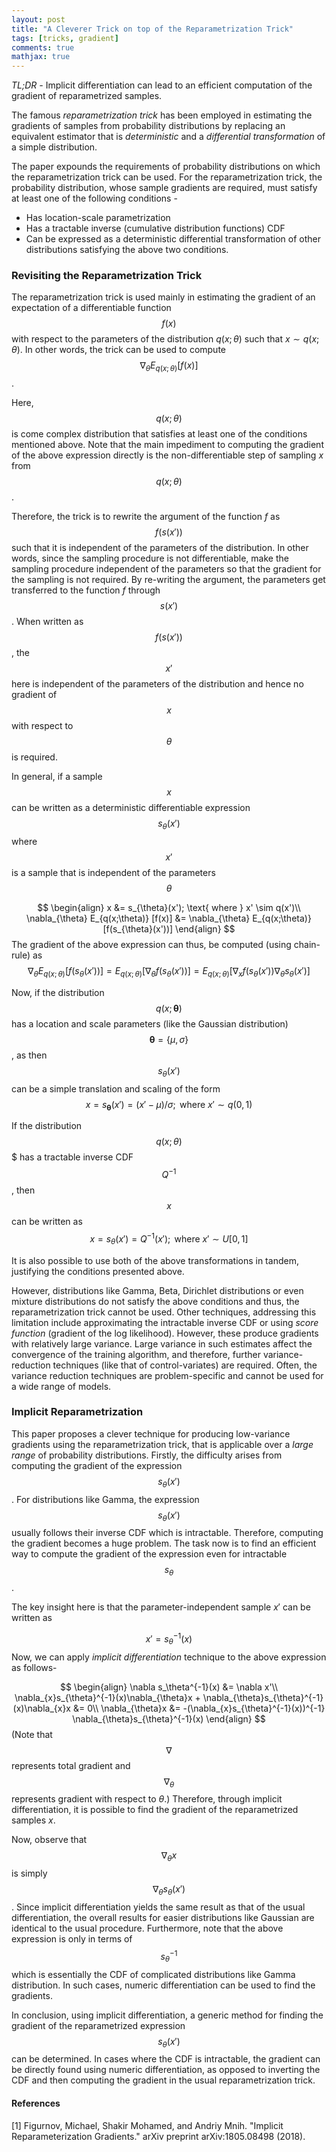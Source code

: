 ```yaml
---
layout: post
title: "A Cleverer Trick on top of the Reparametrization Trick"
tags: [tricks, gradient]
comments: true
mathjax: true
---
```


*TL;DR -* Implicit differentiation can lead to an efficient computation of the gradient of reparametrized samples.

The famous *reparametrization trick* has been employed in estimating the gradients of samples from probability distributions by replacing an equivalent estimator that is *deterministic* and a *differential transformation* of a simple distribution.  

The paper expounds the requirements of probability distributions on which the reparametrization trick can be used. For the reparametrization trick, the probability distribution, whose sample gradients are required, must satisfy at least one of the following conditions -
- Has location-scale parametrization
- Has a tractable inverse (cumulative distribution functions) CDF
- Can be expressed as a deterministic differential transformation of other distributions satisfying the above two conditions.

### Revisiting the Reparametrization Trick
The reparametrization trick is used mainly in estimating the gradient of an expectation of a differentiable function $$f(x)$$ with respect to the parameters of the distribution $q(x; \theta)$ such that $x \sim q(x; \theta)$. In other words, the trick can be used to compute $$\nabla_\theta E_{q(x;\theta)} [f(x)]$$.


Here, $$q(x;\theta)$$ is come complex distribution that satisfies at least one of the conditions mentioned above.
Note that the main impediment to computing the gradient of the above expression directly is the non-differentiable step of sampling $x$ from $$q(x;\theta)$$.

Therefore, the trick is to rewrite the argument of the function $f$ as $$f(s(x'))$$ such that it is independent of the parameters of the distribution. In other words, since the sampling procedure is not differentiable, make the sampling procedure independent of the parameters so that the gradient for the sampling is not required. By re-writing the argument, the parameters get transferred to the function $f$ through $$s(x')$$.
When written as $$f(s(x'))$$, the $$x'$$ here is independent of the parameters of the distribution and hence no gradient of $$x$$ with respect to $$\theta$$ is required.

In general, if a sample $$x$$ can be written as a deterministic differentiable expression $$s_{\theta}(x')$$ where $$x'$$ is a sample that is independent of the parameters $$\theta$$

$$
\begin{align}
x &= s_{\theta}(x'); \text{ where } x' \sim q(x')\\
\nabla_{\theta} E_{q(x;\theta)} [f(x)] &= \nabla_{\theta} E_{q(x;\theta)} [f(s_{\theta}(x'))]
\end{align}
$$
The gradient of the above expression can thus, be computed (using chain-rule) as
$$
\nabla_{\theta} E_{q(x;\theta)} [f(s_{\theta}(x'))] = E_{q(x;\theta)} [\nabla_{\theta}f(s_{\theta}(x'))] = E_{q(x;\theta)} [\nabla_{x}f(s_{\theta}(x')) \nabla_{\theta}s_{\theta}(x')]
$$

Now, if the distribution $$q(x; \boldsymbol \theta)$$ has a location and scale parameters (like the Gaussian distribution) $$\boldsymbol \theta = \{\mu, \sigma\}$$, as then $$s_\theta(x')$$ can be a simple translation and scaling of the form
$$
x = s_{\boldsymbol \theta}(x') = (x' - \mu)/\sigma; \text{ where } x' \sim q(0,1)
$$

If the distribution $$q(x; \theta)$$$  has a tractable inverse CDF $$Q^{-1}$$, then $$x$$ can be written as
$$
x = s_{\theta}(x') = Q^{-1}(x'); \text{ where } x' \sim U[0,1]
$$

It is also possible to use both of the above transformations in tandem, justifying the conditions presented above.

However, distributions like Gamma, Beta, Dirichlet distributions or even mixture distributions do not satisfy the above conditions and thus, the reparametrization trick cannot be used. Other techniques, addressing this limitation include approximating the intractable inverse CDF or using *score function* (gradient of the log likelihood). However, these produce gradients with relatively large variance. Large variance in such estimates affect the convergence of the training algorithm, and therefore, further variance-reduction techniques (like that of control-variates) are required. Often, the variance reduction techniques are problem-specific and cannot be used for a wide range of models.

### Implicit Reparametrization
This paper proposes a clever technique for producing low-variance gradients using the reparametrization trick, that is applicable over a *large range* of probability distributions. Firstly, the difficulty arises from computing the gradient of the expression $$s_{\theta}(x')$$. For distributions like Gamma, the expression $$s_{\theta}(x')$$ usually follows their inverse CDF which is intractable. Therefore, computing the gradient becomes a huge problem. The task now is to find an efficient way to compute the gradient of the expression even for intractable $$s_{\theta}$$.

The key insight here is that the parameter-independent sample $x'$ can be written as

$$
x' = s_\theta^{-1}(x)
$$
Now, we can apply *implicit differentiation* technique to the above expression as follows-

$$
\begin{align}
\nabla s_\theta^{-1}(x) &= \nabla x'\\
\nabla_{x}s_{\theta}^{-1}(x)\nabla_{\theta}x + \nabla_{\theta}s_{\theta}^{-1}(x)\nabla_{x}x &= 0\\
\nabla_{\theta}x &= -(\nabla_{x}s_{\theta}^{-1}(x))^{-1} \nabla_{\theta}s_{\theta}^{-1}(x)
\end{align}
$$
(Note that $$\nabla$$ represents total gradient and $$\nabla_{\theta}$$ represents gradient with respect to $\theta$.)
Therefore, through implicit differentiation, it is possible to find the gradient of the reparametrized samples $x$.

Now, observe that $$\nabla_{\theta}x$$ is simply $$\nabla_{\theta}s_{\theta}(x')$$. Since implicit differentiation yields the same result as that of the usual differentiation, the overall results for easier distributions like Gaussian are identical to the usual procedure. Furthermore, note that the above expression is only in terms of $$s_{\theta}^{-1}$$ which is essentially the CDF of complicated distributions like Gamma distribution. In such cases, numeric differentiation can be used to find the gradients.

In conclusion, using implicit differentiation, a generic method for finding the gradient of the reparametrized expression $$s_{\theta}(x')$$ can be determined. In cases where the CDF is intractable, the gradient can be directly found using numeric differentiation, as opposed to inverting the CDF and then computing the gradient in the usual reparametrization trick.

#### References
[1] Figurnov, Michael, Shakir Mohamed, and Andriy Mnih. "Implicit Reparameterization Gradients." arXiv preprint arXiv:1805.08498 (2018).
